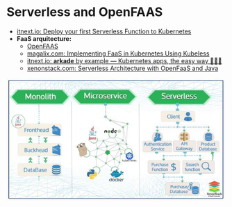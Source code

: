 # Serverless and OpenFAAS
* [itnext.io: Deploy your first Serverless Function to Kubernetes](https://itnext.io/deploy-your-first-serverless-function-to-kubernetes-232307f7b0a9)
* **FaaS arquitecture:**
    * [OpenFAAS](https://www.openfaas.com/)
    * [magalix.com: Implementing FaaS in Kubernetes Using Kubeless](https://www.magalix.com/blog/implementing-faas-in-kubernetes-using-kubeless)
    * [itnext.io: **arkade** by example — Kubernetes apps, the easy way 🌟🌟🌟](https://itnext.io/kubernetes-apps-the-easy-way-f06d9e5cad3c)
    * [xenonstack.com: Serverless Architecture with OpenFaaS and Java](https://www.xenonstack.com/blog/serverless-openfaas-java/)

[![Serverless](images/from-monolith-to-serverless.jpg)](https://www.xenonstack.com/blog/serverless-openfaas-java/) 
